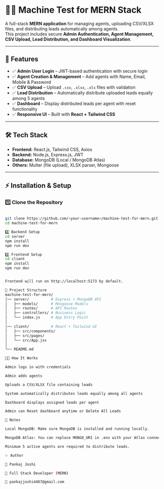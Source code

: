 # 🧑‍💻 Machine Test for MERN Stack

A full-stack **MERN application** for managing agents, uploading CSV/XLSX files, and distributing leads automatically among agents.  
This project includes secure **Admin Authentication, Agent Management, CSV Upload, Lead Distribution, and Dashboard Visualization**.

---

## 🚀 Features  

- ✅ **Admin User Login** – JWT-based authentication with secure login  
- ✅ **Agent Creation & Management** – Add agents with Name, Email, Mobile & Password  
- ✅ **CSV Upload** – Upload `.csv`, `.xlsx`, `.xls` files with validation  
- ✅ **Lead Distribution** – Automatically distribute uploaded leads equally among 5 agents  
- ✅ **Dashboard** – Display distributed leads per agent with reset functionality  
- ✅ **Responsive UI** – Built with **React + Tailwind CSS**

---

## 🛠️ Tech Stack  

- **Frontend:** React.js, Tailwind CSS, Axios  
- **Backend:** Node.js, Express.js, JWT  
- **Database:** MongoDB (Local / MongoDB Atlas)  
- **Others:** Multer (file upload), XLSX parser, Mongoose  

---

## ⚡ Installation & Setup  

### 1️⃣ Clone the Repository  
```bash

git clone https://github.com/<your-username>/machine-test-for-mern.git
cd machine-test-for-mern

2️⃣ Backend Setup
cd server
npm install
npm run dev

3️⃣ Frontend Setup
cd client
npm install
npm run dev


Frontend will run on http://localhost:5173 by default.

📂 Project Structure
machine-test-for-mern/
│── server/          # Express + MongoDB API
│   ├── models/      # Mongoose Models
│   ├── routes/      # API Routes
│   ├── controllers/ # Business Logic
│   └── index.js     # App Entry Point
│
│── client/          # React + Tailwind UI
│   ├── src/components/  
│   ├── src/pages/    
│   └── src/App.jsx    
│
└── README.md

🧑‍💻 How It Works

Admin logs in with credentials

Admin adds agents

Uploads a CSV/XLSX file containing leads

System automatically distributes leads equally among all agents

Dashboard displays assigned leads per agent

Admin can Reset dashboard anytime or Delete All Leads

📌 Notes

Local MongoDB: Make sure MongoDB is installed and running locally.

MongoDB Atlas: You can replace MONGO_URI in .env with your Atlas connection string.

Minimum 5 active agents are required to distribute leads.

✨ Author

👤 Pankaj Joshi

🚀 Full Stack Developer (MERN)

📧 pankajjoshi4467@gmail.com



